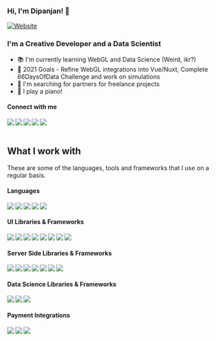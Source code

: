 ### Hi, I'm Dipanjan! 👋

[![Website](https://img.shields.io/website?down_message=%E2%96%BC&label=Portfolio&style=for-the-badge&up_message=%E2%96%B2&url=http%3A%2F%2Fdipanjande.com%2F)](https://dipanjande.com)

<h3>I'm a Creative Developer and a <span>Data Scientist</span></h3>

- 📚 I'm currently learning WebGL and Data Science (Weird, ikr?)
- 🎯 2021 Goals - Refine WebGL integrations into Vue/Nuxt, Complete 66DaysOfData Challenge and work on simulations
- 🔭 I'm searching for partners for freelance projects
- 🎹 I play a piano!

#### Connect with me

<a href="https://www.linkedin.com/in/dipanjan131/"><img align="left" src="https://img.shields.io/badge/LinkedIn-1c1c1c?&logo=LinkedIn" /></a>
<a href="https://twitter.com/bacon_delight"><img align="left" src="https://img.shields.io/badge/Twitter-1c1c1c?&logo=Twitter" /></a>
<a href="https://www.instagram.com/bacon_delight/"><img align="left" src="https://img.shields.io/badge/Instagram-1c1c1c?&logo=Instagram" /></a>
<a href="mailto:dipanjan131@gmail.com"><img align="left" src="https://img.shields.io/badge/Email-1c1c1c?&logo=Gmail" /></a>
<a href="https://calendly.com/bacon_delight/15min"><img align="left" src="https://img.shields.io/badge/Schedule a Meeting-1c1c1c?&logo=Google Calendar" /></a>

<br/><br/>

<h2>What I work with</h2>

<p>These are some of the languages, tools and frameworks that I use on a regular basis.</p>

<h4>Languages</h4>
<p>
  <img align="left" src="https://img.shields.io/badge/JavaScript-1c1c1c?&logo=JavaScript" />
  <img align="left" src="https://img.shields.io/badge/Python-1c1c1c?&logo=Python" />
  <img align="left" src="https://img.shields.io/badge/WebGL-1c1c1c?&logo=WebGL" />
  <img align="left" src="https://img.shields.io/badge/Lua-1c1c1c?&logo=Lua" />
  <img align="left" src="https://img.shields.io/badge/Solidity-1c1c1c?&logo=Solidity" />
</p>
  
<br/>

<h4>UI Libraries & Frameworks</h4>
<p>
  <img align="left" src="https://img.shields.io/badge/Vue-1c1c1c?&logo=Vue.js" />
  <img align="left" src="https://img.shields.io/badge/Svelte-1c1c1c?&logo=Svelte" />
  <img align="left" src="https://img.shields.io/badge/Angular-1c1c1c?&logo=Angular" />
  <img align="left" src="https://img.shields.io/badge/ThreeJS-1c1c1c?&logo=Three.js" />
  <img align="left" src="https://img.shields.io/badge/GreenSock-1c1c1c?&logo=GreenSock" />
  <img align="left" src="https://img.shields.io/badge/TensorFlowJS-1c1c1c?&logo=TensorFlow" />
  <img align="left" src="https://img.shields.io/badge/Electron-1c1c1c?&logo=Electron" />
  <img align="left" src="https://img.shields.io/badge/Capacitor-1c1c1c?&logo=Capacitor" />
</p>
  
<br/>

<h4>Server Side Libraries & Frameworks</h4>
<p>
  <img align="left" src="https://img.shields.io/badge/Flask-1c1c1c?&logo=Flask" />
  <img align="left" src="https://img.shields.io/badge/Django-1c1c1c?&logo=Django" />
  <img align="left" src="https://img.shields.io/badge/Express-1c1c1c?&logo=Express" />
  <img align="left" src="https://img.shields.io/badge/GraphQL-1c1c1c?&logo=GraphQL" />
  <img align="left" src="https://img.shields.io/badge/Firebase-1c1c1c?&logo=Firebase" />
  <img align="left" src="https://img.shields.io/badge/Supabase-1c1c1c?&logo=Supabase" />
  <img align="left" src="https://img.shields.io/badge/Apollo-1c1c1c?&logo=Apollo GraphQL" />
</p>

<br/>

<h4>Data Science Libraries & Frameworks</h4>
<p>
  <img align="left" src="https://img.shields.io/badge/Tableau-1c1c1c?&logo=Tableau" />
  <img align="left" src="https://img.shields.io/badge/TensorFlowJS-1c1c1c?&logo=TensorFlow" />
  <img align="left" src="https://img.shields.io/badge/PyTorch-1c1c1c?&logo=PyTorch" />
</p>

<br/>

<h4>Payment Integrations</h4>
<p>
  <img align="left" src="https://img.shields.io/badge/Stripe-1c1c1c?&logo=Stripe" />
  <img align="left" src="https://img.shields.io/badge/PayPal-1c1c1c?&logo=PayPal" />
  <img align="left" src="https://img.shields.io/badge/Razorpay-1c1c1c?&logo=Razorpay" />
</p>
